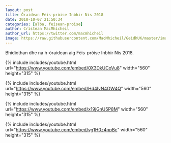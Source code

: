 ```yaml
---
layout: post
title: Òraidean Fèis-pròise Inbhir Nis 2018
date: 2018-10-07 21:50:34
categories: [alba, feisean-proise]
author: Crìstean MacMhìcheil
author_url: https://twitter.com/macmhicheil
image: https://raw.githubusercontent.com/MacMhicheil/GeidhUK/master/images/oraidean-feis-proise-inbhir-nis-2018.png
---
```


Bhidiothan dhe na h-òraidean aig Fèis-pròise Inbhir Nis 2018.

<!--more-->

{% include includes/youtube.html url="https://www.youtube.com/embed/0X3DkUCoVu8" width="560" height="315" %}

{% include includes/youtube.html url="https://www.youtube.com/embed/Hd4IvN4OW4Q" width="560" height="315" %}

{% include includes/youtube.html url="https://www.youtube.com/embed/x19jGnU5P8M" width="560" height="315" %}

{% include includes/youtube.html url="https://www.youtube.com/embed/vg1H0z4npBc" width="560" height="315" %}
